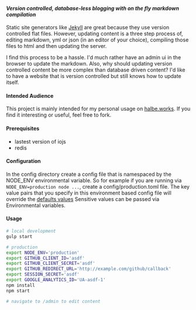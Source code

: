 #### _Version controlled, database-less blogging with on the fly markdown compilation_

Static site generators like [Jekyll](https://github.com/jekyll/jekyll) are great because they use version controlled flat files.  However, updating content is a three step process of, editing markdown, yml or json (in an editor of your choice), compiling those files to html and then updating the server.  

I find this process to be a hassle.  I'd much rather have an admin ui in the browser to update the markdown. Also, why should updating version controlled content be more complex than database driven content? I'd like to have a website that is version controlled but still knows how to update itself.

#### Intended Audience
This project is mainly intended for my personal usage on [halbe.works](https://halbe.works).  If you find it interesting or useful, feel free to fork.

#### Prerequisites
- lastest version of iojs
- redis

#### Configuration
In the config directory create a config file that is namespaced by the NODE_ENV environmental variable. So for example if you are running via `NODE_ENV=production node ...`, create a config/production.toml file.   The key value pairs that you specify in this environment based config file will override the [defaults values]()  Sensitive values can be passed via Environmental variables.

#### Usage
```bash
# local development
gulp start

# production 
export NODE_ENV='production'
export GITHUB_CLIENT_ID='asdf'
export GITHUB_CLIENT_SECRET='asdf'
export GITHUB_REDIRECT_URL='http://example.com/github/callback'
export SESSION_SECRET='asdf'
export GOOGLE_ANALYTICS_ID='UA-asdf-1'
npm install
npm start

# navigate to /admin to edit content
```

